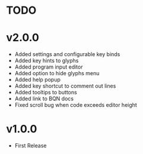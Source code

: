 
# TODO


<!-- TODO END -->

# v2.0.0

- Added settings and configurable key binds
- Added key hints to glyphs
- Added program input editor
- Added option to hide glyphs menu
- Added help popup
- Added key shortcut to comment out lines
- Added tooltips to buttons
- Added link to BQN docs
- Fixed scroll bug when code exceeds editor height


# v1.0.0

- First Release
